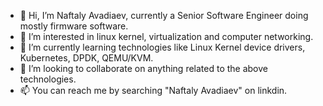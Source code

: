 - 👋 Hi, I’m Naftaly Avadiaev, currently a Senior Software Engineer doing mostly firmware software.
- 👀 I’m interested in linux kernel, virtualization and computer networking.
- 🌱 I’m currently learning technologies like Linux Kernel device drivers, Kubernetes, DPDK, QEMU/KVM. 
- 💞️ I’m looking to collaborate on anything related to the above technologies.
- 📫 You can reach me by searching "Naftaly Avadiaev" on linkdin.

